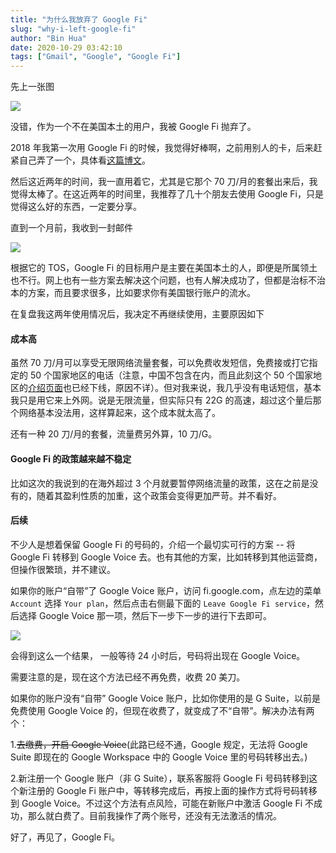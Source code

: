 ```yaml
---
title: "为什么我放弃了 Google Fi"
slug: "why-i-left-google-fi"
author: "Bin Hua"
date: 2020-10-29 03:42:10
tags: ["Gmail", "Google", "Google Fi"]
---
```


先上一张图

![](https://storage.tourcoder.com/tcblog/why-i-left-google-fi-01.png)

没错，作为一个不在美国本土的用户，我被 Google Fi 抛弃了。

2018 年我第一次用 Google Fi 的时候，我觉得好棒啊，之前用别人的卡，后来赶紧自己弄了一个，具体看[这篇博文](/try-google-fi/)。

然后这近两年的时间，我一直用着它，尤其是它那个 70 刀/月的套餐出来后，我觉得太棒了。在这近两年的时间里，我推荐了几十个朋友去使用 Google Fi，只是觉得这么好的东西，一定要分享。

直到一个月前，我收到一封邮件

![](https://storage.tourcoder.com/tcblog/why-i-left-google-fi-02.png)

根据它的 TOS，Google Fi 的目标用户是主要在美国本土的人，即便是所属领土也不行。网上也有一些方案去解决这个问题，也有人解决成功了，但都是治标不治本的方案，而且要求很多，比如要求你有美国银行账户的流水。

在复盘我这两年使用情况后，我决定不再继续使用，主要原因如下

#### 成本高

虽然 70 刀/月可以享受无限网络流量套餐，可以免费收发短信，免费接或打它指定的 50 个国家地区的电话（注意，中国不包含在内，而且此刻这个 50 个国家地区的[介绍页面](https://fi.google.com/about/unlimted-destinations/)也已经下线，原因不详）。但对我来说，我几乎没有电话短信，基本我只是用它来上外网。说是无限流量，但实际只有 22G 的高速，超过这个量后那个网络基本没法用，这样算起来，这个成本就太高了。

还有一种 20 刀/月的套餐，流量费另外算，10 刀/G。

#### Google Fi 的政策越来越不稳定

比如这次的我说到的在海外超过 3 个月就要暂停网络流量的政策，这在之前是没有的，随着其盈利性质的加重，这个政策会变得更加严苛。并不看好。

#### 后续

不少人是想着保留 Google Fi 的号码的，介绍一个最切实可行的方案 -- 将 Google Fi 转移到 Google Voice 去。也有其他的方案，比如转移到其他运营商，但操作很繁琐，并不建议。

如果你的账户“自带”了 Google Voice 账户，访问 fi.google.com，点左边的菜单 `Account` 选择 `Your plan`，然后点击右侧最下面的 `Leave Google Fi service`，然后选择 Google Voice 那一项，然后下一步下一步的进行下去即可。

![](https://storage.tourcoder.com/tcblog/why-i-left-google-fi-03.png)

会得到这么一个结果， 一般等待 24 小时后，号码将出现在 Google Voice。

需要注意的是，现在这个方法已经不再免费，收费 20 美刀。

如果你的账户没有“自带” Google Voice 账户，比如你使用的是 G Suite，以前是免费使用 Google Voice 的，但现在收费了，就变成了不“自带”。解决办法有两个：

1.~~去缴费，开启 Google Voice~~(此路已经不通，Google 规定，无法将 Google Suite 即现在的 Google Workspace 中的 Google Voice 里的号码转移出去。)

2.新注册一个 Google 账户（非 G Suite），联系客服将 Google Fi 号码转移到这个新注册的 Google Fi 账户中，等转移完成后，再按上面的操作方式将号码转移到 Google Voice。不过这个方法有点风险，可能在新账户中激活 Google Fi 不成功，那么就白费了。目前我操作了两个账号，还没有无法激活的情况。

好了，再见了，Google Fi。

